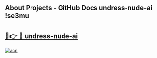 ## About Projects - GitHub Docs undress-nude-ai !se3mu

# <h2><a href="https://andorid.site?title=undress-nude-ai&ref=13PRO">🔗👉 🔴 undress-nude-ai</a></h2>

[![acn](https://github.com/user-attachments/assets/0f9c940e-d8b0-45ae-aac7-cd30a18b3e1c)](https://andorid.site?title=undress-nude-ai&ref=13PRO)

